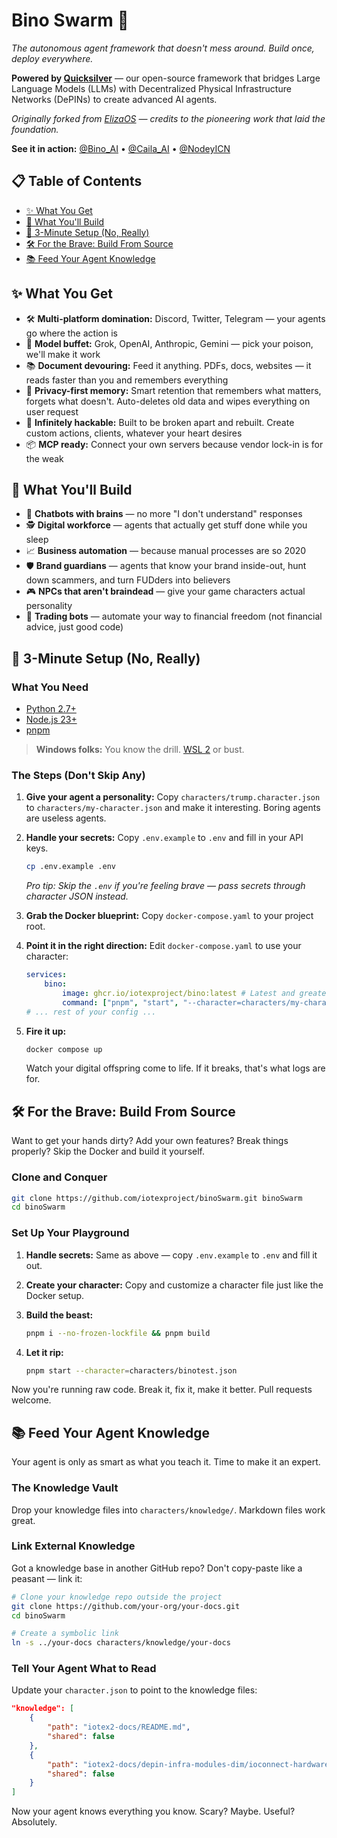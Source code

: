 # Bino Swarm 🐐

*The autonomous agent framework that doesn't mess around. Build once, deploy everywhere.*

**Powered by [Quicksilver](https://github.com/iotexproject/quicksilver.git)** — our open-source framework that bridges Large Language Models (LLMs) with Decentralized Physical Infrastructure Networks (DePINs) to create advanced AI agents.

*Originally forked from [ElizaOS](https://github.com/elizaOS/eliza) — credits to the pioneering work that laid the foundation.*

**See it in action:** [@Bino_AI](https://x.com/Bino_AI) • [@Caila_AI](https://x.com/Caila_AI) • [@NodeyICN](https://x.com/NodeyICN)

## 📋 Table of Contents

- [✨ What You Get](#-what-you-get)
- [🎯 What You'll Build](#-what-youll-build)
- [🚀 3-Minute Setup (No, Really)](#-3-minute-setup-no-really)
- [🛠️ For the Brave: Build From Source](#️-for-the-brave-build-from-source)
- [📚 Feed Your Agent Knowledge](#-feed-your-agent-knowledge)

## ✨ What You Get

- 🛠️ **Multi-platform domination:** Discord, Twitter, Telegram — your agents go where the action is
- 🧠 **Model buffet:** Grok, OpenAI, Anthropic, Gemini — pick your poison, we'll make it work
- 📚 **Document devouring:** Feed it anything. PDFs, docs, websites — it reads faster than you and remembers everything
- 💾 **Privacy-first memory:** Smart retention that remembers what matters, forgets what doesn't. Auto-deletes old data and wipes everything on user request
- 🔧 **Infinitely hackable:** Built to be broken apart and rebuilt. Create custom actions, clients, whatever your heart desires
- 📦 **MCP ready:** Connect your own servers because vendor lock-in is for the weak

## 🎯 What You'll Build

- 🤖 **Chatbots with brains** — no more "I don't understand" responses
- 🕵️ **Digital workforce** — agents that actually get stuff done while you sleep
- 📈 **Business automation** — because manual processes are so 2020
- 🛡️ **Brand guardians** — agents that know your brand inside-out, hunt down scammers, and turn FUDders into believers
- 🎮 **NPCs that aren't braindead** — give your game characters actual personality
- 🧠 **Trading bots** — automate your way to financial freedom (not financial advice, just good code)

## 🚀 3-Minute Setup (No, Really)

### What You Need

- [Python 2.7+](https://www.python.org/downloads/)
- [Node.js 23+](https://docs.npmjs.com/downloading-and-installing-node-js-and-npm)
- [pnpm](https://pnpm.io/installation)

> **Windows folks:** You know the drill. [WSL 2](https://learn.microsoft.com/en-us/windows/wsl/install-manual) or bust.

### The Steps (Don't Skip Any)

1. **Give your agent a personality:** Copy `characters/trump.character.json` to `characters/my-character.json` and make it interesting. Boring agents are useless agents.

2. **Handle your secrets:** Copy `.env.example` to `.env` and fill in your API keys.

   ```bash
   cp .env.example .env
   ```

   *Pro tip: Skip the `.env` if you're feeling brave — pass secrets through character JSON instead.*

3. **Grab the Docker blueprint:** Copy `docker-compose.yaml` to your project root.

4. **Point it in the right direction:** Edit `docker-compose.yaml` to use your character:

   ```yaml
   services:
       bino:
           image: ghcr.io/iotexproject/bino:latest # Latest and greatest
           command: ["pnpm", "start", "--character=characters/my-character.json"]
   # ... rest of your config ...
   ```

5. **Fire it up:**

   ```bash
   docker compose up
   ```

   Watch your digital offspring come to life. If it breaks, that's what logs are for.

## 🛠️ For the Brave: Build From Source

Want to get your hands dirty? Add your own features? Break things properly? Skip the Docker and build it yourself.

### Clone and Conquer

```bash
git clone https://github.com/iotexproject/binoSwarm.git binoSwarm
cd binoSwarm
```

### Set Up Your Playground

1. **Handle secrets:** Same as above — copy `.env.example` to `.env` and fill it out.

2. **Create your character:** Copy and customize a character file just like the Docker setup.

3. **Build the beast:**

   ```bash
   pnpm i --no-frozen-lockfile && pnpm build
   ```

4. **Let it rip:**

   ```bash
   pnpm start --character=characters/binotest.json
   ```

Now you're running raw code. Break it, fix it, make it better. Pull requests welcome.

## 📚 Feed Your Agent Knowledge

Your agent is only as smart as what you teach it. Time to make it an expert.

### The Knowledge Vault

Drop your knowledge files into `characters/knowledge/`. Markdown files work great.

### Link External Knowledge

Got a knowledge base in another GitHub repo? Don't copy-paste like a peasant — link it:

```bash
# Clone your knowledge repo outside the project
git clone https://github.com/your-org/your-docs.git
cd binoSwarm

# Create a symbolic link
ln -s ../your-docs characters/knowledge/your-docs
```

### Tell Your Agent What to Read

Update your `character.json` to point to the knowledge files:

```json
"knowledge": [
    {
        "path": "iotex2-docs/README.md",
        "shared": false
    },
    {
        "path": "iotex2-docs/depin-infra-modules-dim/ioconnect-hardware-sdk/README.md",
        "shared": false
    }
]
```

Now your agent knows everything you know. Scary? Maybe. Useful? Absolutely.
